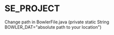 # SE_PROJECT

Change path in BowlerFile.java (private static String BOWLER_DAT="absolute path to your location")
